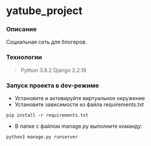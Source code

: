 # yatube_project
### Описание
Социальная сеть для блогеров.
### Технологии
> Python 3.8.2
> Django 2.2.19
### Запуск проекта в dev-режиме
- Установите и активируйте виртуальное окружение
- Установите зависимости из файла requirements.txt
```
pip install -r requirements.txt
```
- В папке с файлом manage.py выполните команду:
```
python3 manage.py runserver
```
